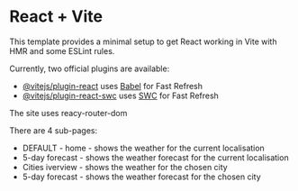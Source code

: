 # React + Vite

This template provides a minimal setup to get React working in Vite with HMR and some ESLint rules.

Currently, two official plugins are available:

- [@vitejs/plugin-react](https://github.com/vitejs/vite-plugin-react/blob/main/packages/plugin-react/README.md) uses [Babel](https://babeljs.io/) for Fast Refresh
- [@vitejs/plugin-react-swc](https://github.com/vitejs/vite-plugin-react-swc) uses [SWC](https://swc.rs/) for Fast Refresh


The site uses reacy-router-dom

There are 4 sub-pages:

- DEFAULT - home - shows the weather for the current localisation
- 5-day forecast - shows the weather forecast for the current localisation
- Cities iverview - shows the weather for the chosen city
- 5-day forecast - shows the weather forecast for the chosen city